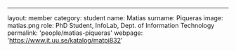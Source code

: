 ---
layout: member
category: student
name: Matias
surname: Piqueras
image: matias.png
role: PhD Student, InfoLab, Dept. of Information Technology
permalink: 'people/matias-piqueras'
webpage: 'https://www.it.uu.se/katalog/matpi832'
